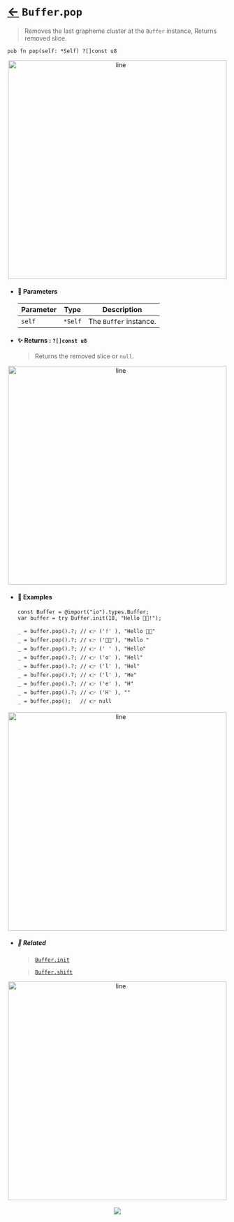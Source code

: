 # [←](../Buffer.md) `Buffer`.`pop`

> Removes the last grapheme cluster at the `Buffer` instance, Returns removed slice.

```zig
pub fn pop(self: *Self) ?[]const u8
```

<div align="center">
<img src="https://raw.githubusercontent.com/maysara-elshewehy/io-bench/refs/heads/main/dist/img/md/line.png" alt="line" style="width:500px;"/>
</div>

- #### 🧩 Parameters

    | Parameter | Type    | Description            |
    | --------- | ------- | ---------------------- |
    | `self`    | `*Self` | The `Buffer` instance. |

- #### ✨ Returns : `?[]const u8`

    > Returns the removed slice or `null`.

<div align="center">
<img src="https://raw.githubusercontent.com/maysara-elshewehy/io-bench/refs/heads/main/dist/img/md/line.png" alt="line" style="width:500px;"/>
</div>

- #### 🧪 Examples

    ```zig
    const Buffer = @import("io").types.Buffer;
    var buffer = try Buffer.init(18, "Hello 👨‍🏭!");
    ```

    ```zig
    _ = buffer.pop().?; // 👉 ('!' ), "Hello 👨‍🏭"
    _ = buffer.pop().?; // 👉 ('👨‍🏭'), "Hello "
    _ = buffer.pop().?; // 👉 (' ' ), "Hello"
    _ = buffer.pop().?; // 👉 ('o' ), "Hell"
    _ = buffer.pop().?; // 👉 ('l' ), "Hel"
    _ = buffer.pop().?; // 👉 ('l' ), "He"
    _ = buffer.pop().?; // 👉 ('e' ), "H"
    _ = buffer.pop().?; // 👉 ('H' ), ""
    _ = buffer.pop();   // 👉 null
    ```

<div align="center">
<img src="https://raw.githubusercontent.com/maysara-elshewehy/io-bench/refs/heads/main/dist/img/md/line.png" alt="line" style="width:500px;"/>
</div>

- ##### 🔗 Related

  > [`Buffer.init`](./init.md)

  > [`Buffer.shift`](./shift.md)

<div align="center">
<img src="https://raw.githubusercontent.com/maysara-elshewehy/io-bench/refs/heads/main/dist/img/md/line.png" alt="line" style="width:500px;"/>
</div>

<div align="center"><br>
<a href="https://github.com/maysara-elshewehy"> <img src="https://img.shields.io/badge/Made with ❤️ by-Maysara-orange"/> </a>
</div>